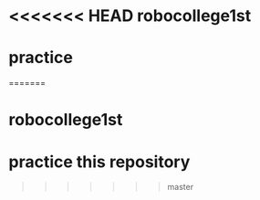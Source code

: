 <<<<<<< HEAD
robocollege1st
==============
# practice
=======
# robocollege1st
# practice this repository
>>>>>>> master
